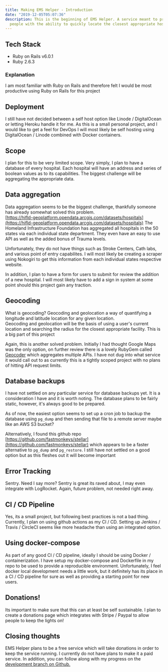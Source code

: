 ```yaml
---
title: Making EMS Helper - Introduction
date: "2019-12-05T05:07:36"
description: This is the beginning of EMS Helper. A service meant to provide
  people with the ability to quickly locate the closest appropriate hospital.
---
```


## Tech Stack

- Ruby on Rails v6.0.1
- Ruby 2.6.3

### Explanation

I am most familiar with Ruby on Rails and therefore felt I would be most
productive using Ruby on Rails for this project

## Deployment

I still have not decided between a self host option like Linode / DigitalOcean
or letting Heroku handle it for me. As this is a small personal project, and I would
like to get a feel for DevOps I will most likely be self hosting using DigitalOcean / Linode
combined with Docker containers.

## Scope

I plan for this to be very limited scope. Very simply, I plan to have a database
of every hospital. Each hospital will have an address and series of boolean
values as to its capabilities. The biggest challenge will be
aggregating the appropriate data.

## Data aggregation

Data aggregation seems to be the biggest challenge, thankfully someone has already
somewhat solved this problem.<br>
[https://hifld-geoplatform.opendata.arcgis.com/datasets/hospitals](https://hifld-geoplatform.opendata.arcgis.com/datasets/hospitals)
The Homeland Infrastructure Foundation has aggregated all hospitals in the 50 states
via each individual state department. They even have an easy to use API as well
as the added bonus of Trauma levels.

Unfortunately, they do not have things such as Stroke Centers, Cath labs, and various
point of entry capabilites. I will most likely be creating a scraper using Nokogiri to get this information from
each individual states respective website.

In addition, I plan to have a form for users to submit for review the addition of a new
hospital. I will most likely have to add a sign in system at some point
should this project gain any traction.

## Geocoding

What is geocoding? Geocoding and geolocation a way of quantifying a longitude
and latitude location for any given location.<br>
Geocoding and geolocation will be the basis of using a user's current location and searching the radius
for the closest appropriate facility. This is a big part of this project<br>

Again, this is another solved problem. Initially I had thought Google Maps was the only option,
on further review there is a lovely RubyGem called [Geocoder](https://github.com/alexreisner/geocoder)
which aggregates multiple APIs. I have not dug into what service it would call out to
as currently this is a tightly scoped project with no plans of hitting API request limits.

## Database backups

I have not settled on any particular service for database backups yet.
It is a consideration I have and it is worth noting. The database plans to be fairly
static, however, it's always good to be prepared.

As of now, the easiest option seems to set up a cron job to backup the database using
`pg_dump` and then sending that file to a remote server maybe like an AWS S3 bucket?

Alternatively, I found this github repo [https://github.com/fastmonkeys/stellar](https://github.com/fastmonkeys/stellar)
which appears to be a faster alternative to `pg_dump` and `pg_restore`. I still have not
settled on a good option but as this fleshes out it will become important

## Error Tracking

Sentry. Need I say more? Sentry is great its raved about, I may even integrate
with LogRocket. Again, future problem, not needed right away.

## CI / CD Pipeline

Yes, its a small project, but following best practices is not a bad thing.
Currently, I plan on using github actions as my CI / CD. Setting up Jenkins / Travis / CircleCI
seems like more headache than using an integrated option.

## Using docker-compose

As part of any good CI / CD pipeline, ideally I should be using Docker / containerization.
I have setup my docker-compose and Dockerfile in my repo to be used to provide a reproducible
environment. Unfortunately, I feel docker local development needs a little work,
but it definitely has its place in a CI / CD pipeline for sure as well as providing
a starting point for new users.

## Donations!

Its important to make sure that this can at least be self sustainable. I plan to
create a donations page which integrates with Stripe / Paypal to allow people to keep
the lights on!

## Closing thoughts

EMS Helper plans to be a free service which will take donations in order to keep the service running. I currently do not have plans to make it a paid service. In addition, you can follow along with my progress on the [development branch on Github.](https://github.com/ParamagicDev/ems_helper/tree/development)
